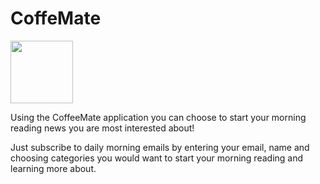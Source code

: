 
# CoffeMate 
<img align="bottom" src="https://media3.giphy.com/media/ZBiPoqqfV9zyAJuWhY/200.webp?cid=ecf05e47vesunpyvsbiwrxody69kjm7dud7iil8h700qqko0&rid=200.webp&ct=s" width="100"/> 

Using the CoffeeMate application you can choose to start your morning reading news you are most interested about!  

Just subscribe to daily morning emails by entering your email, name and choosing categories you would want to start your morning reading and learning more about.  


